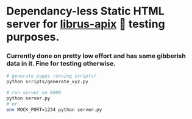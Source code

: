 # Dependancy-less Static HTML server for [librus-apix](https://github.com/RustySnek/librus-apix) 🐍 testing purposes.
### Currently done on pretty low effort and has some gibberish data in it. Fine for testing otherwise.
```bash
# generate pages running scripts/
python scripts/generate_xyz.py

# run server on 8000
python server.py
# or
env MOCK_PORT=1234 python server.py
```
